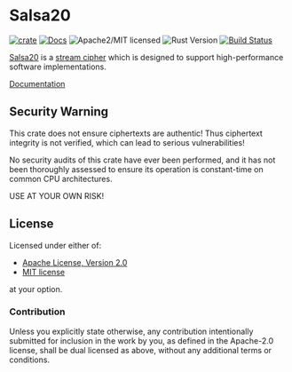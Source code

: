 # Salsa20

[![crate][crate-image]][crate-link]
[![Docs][docs-image]][docs-link]
![Apache2/MIT licensed][license-image]
![Rust Version][rustc-image]
[![Build Status][build-image]][build-link]

[Salsa20][1] is a [stream cipher][2] which is designed to support
high-performance software implementations.

[Documentation][docs-link]

## Security Warning

This crate does not ensure ciphertexts are authentic! Thus ciphertext integrity
is not verified, which can lead to serious vulnerabilities!

No security audits of this crate have ever been performed, and it has not been
thoroughly assessed to ensure its operation is constant-time on common CPU
architectures.

USE AT YOUR OWN RISK!

## License

Licensed under either of:

 * [Apache License, Version 2.0](http://www.apache.org/licenses/LICENSE-2.0)
 * [MIT license](http://opensource.org/licenses/MIT)

at your option.

### Contribution

Unless you explicitly state otherwise, any contribution intentionally submitted
for inclusion in the work by you, as defined in the Apache-2.0 license, shall be
dual licensed as above, without any additional terms or conditions.

[//]: # (badges)

[crate-image]: https://img.shields.io/crates/v/salsa20.svg
[crate-link]: https://crates.io/crates/salsa20
[docs-image]: https://docs.rs/salsa20/badge.svg
[docs-link]: https://docs.rs/salsa20/
[license-image]: https://img.shields.io/badge/license-Apache2.0/MIT-blue.svg
[rustc-image]: https://img.shields.io/badge/rustc-1.27+-blue.svg
[build-image]: https://travis-ci.org/RustCrypto/stream-ciphers.svg?branch=master
[build-link]: https://travis-ci.org/RustCrypto/stream-ciphers

[//]: # (general links)

[1]: https://en.wikipedia.org/wiki/Salsa20#ChaCha_variant
[2]: https://en.wikipedia.org/wiki/Stream_cipher
[3]: https://en.wikipedia.org/wiki/Salsa20

